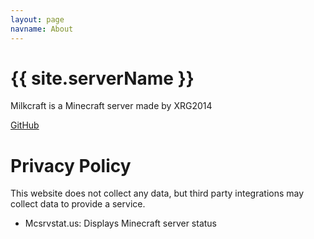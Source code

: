 ```yaml
---
layout: page
navname: About
---
```


# {{ site.serverName }}

Milkcraft is a Minecraft server made by XRG2014

[GitHub](https://github.com/XRG2014/milkcraft-mcje)

# Privacy Policy

This website does not collect any data, but third party integrations may collect data to provide a service.

- Mcsrvstat.us: Displays Minecraft server status
